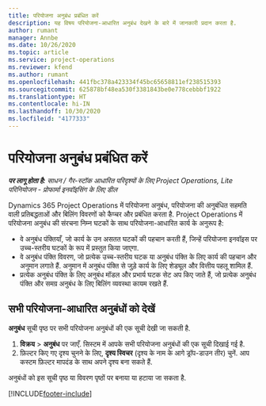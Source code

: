 ```yaml
---
title: परियोजना अनुबंध प्रबंधित करें
description: यह विषय परियोजना-आधारित अनुबंध देखने के बारे में जानकारी प्रदान करता है.
author: rumant
manager: Annbe
ms.date: 10/26/2020
ms.topic: article
ms.service: project-operations
ms.reviewer: kfend
ms.author: rumant
ms.openlocfilehash: 441fbc378a423334f45bc65658811ef238515393
ms.sourcegitcommit: 625878bf48ea530f3381843be0e778cebbbf1922
ms.translationtype: HT
ms.contentlocale: hi-IN
ms.lasthandoff: 10/30/2020
ms.locfileid: "4177333"
---
```

# <a name="manage-project-contracts"></a>परियोजना अनुबंध प्रबंधित करें

_**पर लागू होता है:** साधन / गैर-स्टॉक आधारित परिदृश्यों के लिए Project Operations, Lite परिनियोजन - प्रोफार्मा इनवॉइसिंग के लिए डील_

Dynamics 365 Project Operations में परियोजना अनुबंध, परियोजना की अनुबंधित सहमति वाली प्रतिबद्धताओं और बिलिंग विवरणों को कैप्चर और प्रबंधित करता है. Project Operations में परियोजना अनुबंध की संरचना निम्न घटकों के साथ परियोजना-आधारित कार्य के अनुरूप है:

- वे अनुबंध पंक्तियाँ, जो कार्य के उन असतत घटकों की पहचान करती हैं, जिन्हें परियोजना इनवॉइस पर उच्च-स्तरीय घटकों के रूप में प्रस्तुत किया जाएगा.
- वे अनुबंध पंक्ति विवरण, जो प्रत्येक उच्च-स्तरीय घटक या अनुबंध पंक्ति के लिए कार्य की पहचान और अनुमान लगाते हैं. अनुमान में अनुबंध पंक्ति से जुड़े कार्य के लिए शेड्यूल और वित्तीय पहलू शामिल हैं.
- प्रत्येक अनुबंध पंक्ति के लिए अनुबंध मॉडल और प्रभार्य घटक सेट अप किए जाते हैं, जो प्रत्येक अनुबंध पंक्ति और समग्र अनुबंध के लिए बिलिंग व्यवस्था कायम रखते हैं.

## <a name="view-all-project-based-contracts"></a>सभी परियोजना-आधारित अनुबंधों को देखें

**अनुबंध** सूची पृष्ठ पर सभी परियोजना अनुबंधों की एक सूची देखी जा सकती है. 

1. **विक्रय** > **अनुबंध** पर जाएँ. सिस्टम में आपके सभी परियोजना अनुबंधों की एक सूची दिखाई गई है. 
2. फ़िल्टर किए गए दृश्य चुनने के लिए, **दृश्य स्विचर** (दृश्य के नाम के आगे ड्रॉप-डाउन तीर) चुनें. आप कस्टम फ़िल्टर मापदंड के साथ अपने दृश्य बना सकते हैं.

अनुबंधों को इस सूची पृष्ठ या विवरण पृष्ठों पर बनाया या हटाया जा सकता है.


[!INCLUDE[footer-include](../../includes/footer-banner.md)]
